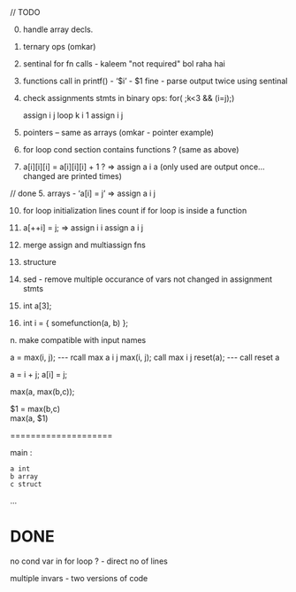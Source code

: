 ﻿﻿

// TODO

0. handle array decls.

1. ternary ops (omkar)

2. sentinal for fn calls - kaleem "not required" bol raha hai

3. functions call in printf() - ‘$i’ -  $1 fine - parse output twice using sentinal

6. check assignments stmts in binary ops:
	for(   ;k<3 && (i=j);)

	assign i j
	loop k i 1
	assign i j

7. pointers – same as arrays (omkar - pointer example)

8. for loop cond section contains functions ? (same as above)

9. a[i][i][i] = a[i][i][i] + 1 ? => assign a i a  (only used are output once... changed are printed times)

// done 5. arrays - ‘a[i] = j’ => assign a i j

10. for loop initialization lines count if for loop is inside a function

11. a[++i] = j;
		 => assign i i
		assign a i j

12. merge assign and multiassign fns

13. structure

14. sed - remove multiple occurance of vars not changed in assignment stmts

15. int a[3];

16. int i = { somefunction(a, b) };


n. make compatible with input names


a = max(i, j); --- rcall max a i j 
max(i, j); call max i j
reset(a); --- call reset a 

a = i + j;
a[i] = j;


max(a, max(b,c));

$1 = max(b,c)  
max(a, $1)


====================

main :

	a int
	b array
	c struct
...


DONE 
=====

no cond var in for loop ? - direct no of lines

multiple invars - two versions of code